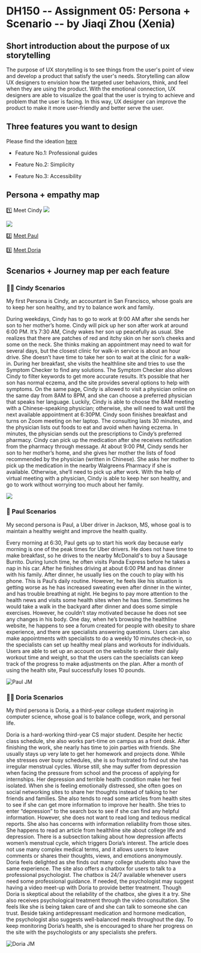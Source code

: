 # DH150 -- Assignment 05: Persona + Scenario -- by Jiaqi Zhou (Xenia)
## Short introduction about the purpose of ux storytelling
The purpose of UX storytelling is to see things from the user's point of view and develop a product that satisfy the user's needs. Storytelling can allow UX designers to envision how the targeted user behaviors, think, and feel when they are using the product. With the emotional connection, UX designers are able to visualize the goal that the user is trying to achieve and problem that the user is facing. In this way, UX designer can improve the product to make it more user-friendly and better serve the user.
## Three features you want to design
Please find the ideation [here](https://docs.google.com/presentation/d/1EOHQ3fBzFPPhH533_Ot0eIJY061KLFpW8B2a_G2PqIg/edit#slide=id.g842e6a93d4_0_0:)

- Feature No.1: Professional guides

- Feature No.2: Simplicity

- Feature No.3: Accessibility
## Persona + empathy map
:one: Meet Cindy
![](https://github.com/xenia1270/DH150/blob/master/Assignment%205/Cindy%20(1).png)

![](https://github.com/xenia1270/DH150/blob/master/Assignment%205/Cindy%20Persona%20-%20InVision%20-%20projects.invisionapp.com.png)

:two: [Meet Paul](https://projects.invisionapp.com/freehand/document/GBpKXMNqY)




:three: [Meet Doria](https://projects.invisionapp.com/freehand/document/GBpKXMNqY)





## Scenarios + Journey map per each feature
### :woman_technologist: Cindy Scenarios
My first Persona is Cindy, an accountant in San Francisco, whose goals are to keep her son healthy, and try to balance work and family. 

During weekdays, Cindy has to go to work at 9:00 AM after she sends her son to her mother’s home. Cindy will pick up her son after work at around 6:00 PM. It’s 7:30 AM, Cindy wakes her son up peacefully as usual. She realizes that there are patches of red and itchy skin on her son’s cheeks and some on the neck. She thinks making an appointment may need to wait for several days, but the closest clinic for walk-in service is about an hour drive. She doesn’t have time to take her son to wait at the clinic for a walk-in. During her breakfast, she visits the healthline site and tries to use the Symptom Checker to find any solutions. The Symptom Checker also allows Cindy to filter keywords to get more accurate results. It’s possible that her son has normal eczema, and the site provides several options to help with symptoms. On the same page, Cindy is allowed to visit a physician online on the same day from 8AM to 8PM, and she can choose a preferred physician that speaks her language. Luckily, Cindy is able to choose the 8AM meeting with a Chinese-speaking physician; otherwise, she will need to wait until the next available appointment at 6:30PM. Cindy soon finishes breakfast and turns on Zoom meeting on her laptop. The consulting lasts 30 minutes, and the physician lists out foods to eat and avoid when having eczema. In minutes, the physician sends out the prescriptions to Cindy’s preferred pharmacy. Cindy can pick up the medication after she receives notification from the pharmacy through message. At about 9:00 PM, Cindy sends her son to her mother’s home, and she gives her mother the lists of food recommended by the physician (written in Chinese). She asks her mother to pick up the medication in the nearby Walgreens Pharmacy if she is available. Otherwise, she’ll need to pick up after work. With the help of virtual meeting with a physician, Cindy is able to keep her son healthy, and go to work without worrying too much about her family. 

![](https://github.com/xenia1270/DH150/blob/master/Assignment%205/Cindy%20JM.jpg)



### :man: Paul Scenarios
My second persona is Paul, a Uber driver in Jackson, MS, whose goal is to maintain a healthy weight and improve the health quality.

Every morning at 6:30, Paul gets up to start his work day because early morning is one of the peak times for Uber drivers. He does not have time to make breakfast, so he drives to the nearby McDonald's to buy a Sausage Burrito. During lunch time, he often visits Panda Express before he takes a nap in his car. After he finishes driving at about 6:00 PM and has dinner with his family. After dinner, he usually lies on the couch to play with his phone. This is Paul’s daily routine. However, he feels like his situation is getting worse as he has increased sweating even after dinner in the winter, and has trouble breathing at night. He begins to pay more attention to the health news and visits some health sites when he has time. Sometimes he would take a walk in the backyard after dinner and does some simple exercises. However, he couldn’t stay motivated because he does not see any changes in his body. One day, when he’s browsing the healthline website, he happens to see a forum created for people with obesity to share experience, and there are specialists answering questions. Users can also make appointments with specialists to do a weekly 10 minutes check-in, so the specialists can set up healthy meal plans and workouts for individuals. Users are able to set up an account on the website to enter their daily workout time and weight, so that the users can the specialists can keep track of the progress to make adjustments on the plan. After a month of using the health site, Paul successfully loses 10 pounds. 

![Paul JM](https://github.com/xenia1270/DH150/blob/master/Assignment%205/Paul%20JM_page-0001.jpg)

### :woman_student: Doria Scenarios
My third persona is Doria, a a third-year college student majoring in computer science, whose goal is to balance college, work, and personal life.

Doria is a hard-working third-year CS major student. Despite her hectic class schedule, she also works part-time on campus as a front desk. After finishing the work, she nearly has time to join parties with friends. She usually stays up very late to get her homework and projects done. While she stresses over busy schedules, she is so frustrated to find out she has irregular menstrual cycles. Worse still, she may suffer from depression when facing the pressure from school and the process of applying for internships. Her depression and terrible health condition make her feel isolated. When she is feeling emotionally distressed, she often goes on social networking sites to share her thoughts instead of talking to her friends and families. She also tends to read some articles from health sites to see if she can get more information to improve her health. She tries to enter “depression” to the search box to see if she can find any helpful information. However, she does not want to read long and tedious medical reports. She also has concerns with information reliability from those sites. She happens to read an article from healthline site about college life and depression. There is a subsection talking about how depression affects women’s menstrual cycle, which triggers Doria’s interest. The article does not use many complex medical terms, and it allows users to leave comments or shares their thoughts, views, and emotions anonymously. Doria feels delighted as she finds out many college students also have the same experience. The site also offers a chatbox for users to talk to a professional psychologist. The chatbox is 24/7 available whenever users need some professional guidance. If needed, the psychologist may suggest having a video meet-up with Doria to provide better treatment. Though Doria is skeptical about the reliability of the chatbox, she gives it a try. She also receives  psychological treatment through the video consultation. She feels like she is being taken care of and she can talk to someone she can trust. Beside taking antidepressant medication and hormone medication, the psychologist also suggests well-balanced meals throughout the day. To keep monitoring Doria’s health, she is encouraged to share her progress on the site with the psychologists or any specialists she prefers.

![Doria JM](https://github.com/xenia1270/DH150/blob/master/Assignment%205/Doria-JM.jpg)
